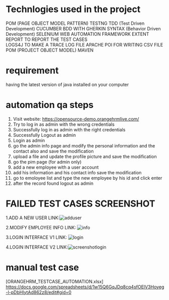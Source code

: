 # Technlogies used in the project
POM (PAGE OBJECT MODEL PATTERN)
TESTNG TDD (Test Driven Development)
CUCUMBER BDD WITH GHERKIN SYNTAX (Behavior Driven Development)
SELENIUM WEB AUTOMATION FRAMEWORK 
EXTENT REPORT TO REPORT THE TEST CASES  
LOGS4J TO MAKE A TRACE LOG FILE 
APACHE POI FOR WRITING CSV FILE 
POM (PROJECT OBJECT MODEL) MAVEN
# requirement
having the latest version of java installed on your computer
# automation qa steps 
1. Visit website: https://opensource-demo.orangehrmlive.com/
2. Try to log in as admin with the wrong credentials
3. Successfully log in as admin with the right credentials
4. Successfully Logout as admin
5. Login as admin
6. go the admin info page and modify the personal information and the contact also and save the modification
7. upload a file and update the profile picture and save the modification
8. go the pim page (for admin only)
9. add a new employee with a user account
10. add his information and his contact info save the modification
11. go to emoloyee list and type the new employee by his id and click enter
12. after the record found logout as admin
# FAILED TEST CASES SCREENSHOT
1.ADD A NEW USER LINK:![adduser](https://github.com/mamedras/OrangeHRM_Automation_TestNG_Cucumber/assets/71017688/eaf061b6-5181-47d2-a990-3efb199defc2)

2.MODIFY EMPLOYEE INFO LINK: ![info](https://github.com/mamedras/OrangeHRM_Automation_TestNG_Cucumber/assets/71017688/940fe5f0-162d-4868-877a-42943a66cd02)

3.LOGIN INTERFACE V1 LINK: ![login](https://github.com/mamedras/OrangeHRM_Automation_TestNG_Cucumber/assets/71017688/f5cdd08b-cd5c-474a-8ea3-531dc8ffabbb)

4.LOGIN INTERFACE V2 LINK:![screenshotlogin](https://github.com/mamedras/OrangeHRM_Automation_TestNG_Cucumber/assets/71017688/4bd1003d-dd46-46c8-adc9-6a1c2baa2f37)
 
# manual test case 
[ORANGEHRM_TESTCASE_AUTOMATION.xlsx] https://docs.google.com/spreadsheets/d/1w15Q6GqJDq8cq4sfOElV3Hoyeg-l-pDbHlytAd862z8/edit#gid=0




